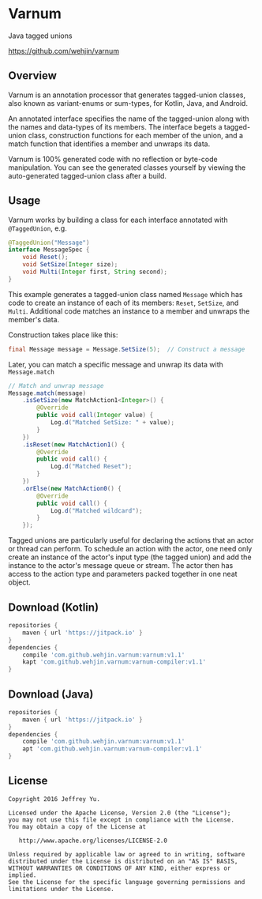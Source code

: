 # Varnum

Java tagged unions

https://github.com/wehjin/varnum

## Overview

Varnum is an annotation processor that generates tagged-union classes, also known as variant-enums or sum-types, for Kotlin, Java, and Android.

An annotated interface specifies the name of the tagged-union along with the names and data-types of its members. The interface begets a tagged-union class, construction functions for each member of the union, and a match function that identifies a member and unwraps its data.

Varnum is 100% generated code with no reflection or byte-code manipulation. You can see the generated classes yourself by viewing the auto-generated tagged-union class after a build.
 
## Usage
 
Varnum works by building a class for each interface annotated with `@TaggedUnion`, e.g.

``` java
@TaggedUnion("Message")
interface MessageSpec {
    void Reset();
    void SetSize(Integer size);
    void Multi(Integer first, String second);
}
```

This example generates a tagged-union class named `Message` which has code to create an instance of each of its members: `Reset`, `SetSize`, and `Multi`.  Additional code matches an instance to a member and unwraps the member's data.

Construction takes place like this:

``` java
final Message message = Message.SetSize(5);  // Construct a message
```
 
Later, you can match a specific message and unwrap its data with `Message.match`

``` java
// Match and unwrap message
Message.match(message)
    .isSetSize(new MatchAction1<Integer>() {
        @Override
        public void call(Integer value) {
            Log.d("Matched SetSize: " + value);
        }
    })
    .isReset(new MatchAction1() {
        @Override
        public void call() {
            Log.d("Matched Reset");
        }
    })
    .orElse(new MatchAction0() {
        @Override
        public void call() {
            Log.d("Matched wildcard");
        }
    });
```

Tagged unions are particularly useful for declaring the actions that an actor or thread can perform.  To schedule an action with the actor, one need only create an instance of the actor's input type (the tagged union) and add the instance to the actor's message queue or stream.  The actor then has access to the action type and parameters packed together in one neat object.

## Download (Kotlin)

``` groovy
repositories {
    maven { url 'https://jitpack.io' }
}
dependencies {
    compile 'com.github.wehjin.varnum:varnum:v1.1'
    kapt 'com.github.wehjin.varnum:varnum-compiler:v1.1'
}
```

## Download (Java)

``` groovy
repositories {
    maven { url 'https://jitpack.io' }
}
dependencies {
    compile 'com.github.wehjin.varnum:varnum:v1.1'
    apt 'com.github.wehjin.varnum:varnum-compiler:v1.1'
}
```
 
## License
    Copyright 2016 Jeffrey Yu.
    
    Licensed under the Apache License, Version 2.0 (the "License");
    you may not use this file except in compliance with the License.
    You may obtain a copy of the License at

       http://www.apache.org/licenses/LICENSE-2.0

    Unless required by applicable law or agreed to in writing, software
    distributed under the License is distributed on an "AS IS" BASIS,
    WITHOUT WARRANTIES OR CONDITIONS OF ANY KIND, either express or implied.
    See the License for the specific language governing permissions and
    limitations under the License.